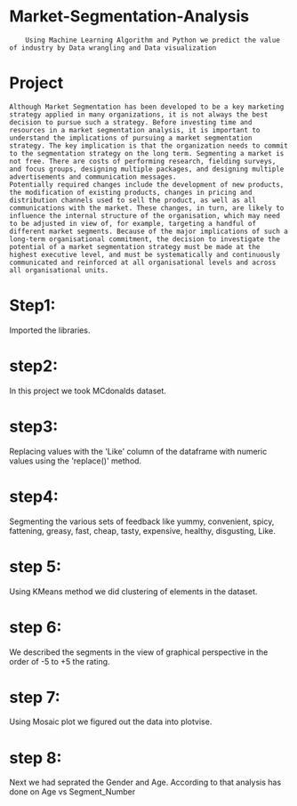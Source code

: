# Market-Segmentation-Analysis
        Using Machine Learning Algorithm and Python we predict the value of industry by Data wrangling and Data visualization
# Project
    Although Market Segmentation has been developed to be a key marketing strategy applied in many organizations, it is not always the best decision to pursue such a strategy. Before investing time and resources in a market segmentation analysis, it is important to understand the implications of pursuing a market segmentation strategy. The key implication is that the organization needs to commit to the segmentation strategy on the long term. Segmenting a market is not free. There are costs of performing research, fielding surveys, and focus groups, designing multiple packages, and designing multiple advertisements and communication messages. 
    Potentially required changes include the development of new products, the modification of existing products, changes in pricing and distribution channels used to sell the product, as well as all communications with the market. These changes, in turn, are likely to influence the internal structure of the organisation, which may need to be adjusted in view of, for example, targeting a handful of different market segments. Because of the major implications of such a long-term organisational commitment, the decision to investigate the potential of a market segmentation strategy must be made at the highest executive level, and must be systematically and continuously communicated and reinforced at all organisational levels and across all organisational units. 

# Step1:
Imported the libraries.
# step2:
In this project we took MCdonalds dataset.
# step3:
Replacing values with the 'Like' column of the dataframe with numeric values using the 'replace()' method.
# step4:
Segmenting the various sets of feedback like yummy, convenient, spicy, fattening, greasy, fast, cheap, tasty, expensive, healthy, disgusting, Like.
# step 5:
Using KMeans method we did clustering of elements in the dataset.
# step 6:
We described the segments in the view of graphical perspective in the order of -5 to +5 the rating.
# step 7:
Using Mosaic plot we figured out the data into plotvise.
# step 8:
Next we had seprated the Gender and Age. According to that analysis has done on Age vs Segment_Number
